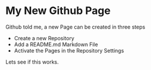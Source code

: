 # My New Github Page

Github told me, a new Page can be created in three steps

- Create a new Repository
- Add a README.md Markdown File
- Activate the Pages in the Repository Settings

Lets see if this works.
